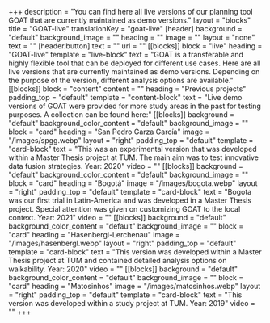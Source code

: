 +++
description = "You can find here all live versions of our planning tool GOAT that are currently maintained as demo versions."
layout = "blocks"
title = "GOAT-live"
translationKey = "goat-live"
[header]
background = "default"
background_image = ""
heading = ""
image = ""
layout = "none"
text = ""
[header.button]
text = ""
url = ""
[[blocks]]
block = "live"
heading = "GOAT-live"
template = "live-block"
text = "GOAT is a transferable and highly flexible tool that can be deployed for different use cases. Here are all live versions that are currently maintained as demo versions. Depending on the purpose of the version, different analysis options are available."
[[blocks]]
block = "content"
content = ""
heading = "Previous projects"
padding_top = "default"
template = "content-block"
text = "Live demo versions of GOAT were provided for more study areas in the past for testing purposes. A collection can be found here:"
[[blocks]]
background = "default"
background_color_content = "default"
background_image = ""
block = "card"
heading = "San Pedro Garza García"
image = "/images/spgg.webp"
layout = "right"
padding_top = "default"
template = "card-block"
text = "This was an experimental version that was developed within a Master Thesis project at TUM. The main aim was to test innovative data fusion strategies.  Year: 2020"
video = ""
[[blocks]]
background = "default"
background_color_content = "default"
background_image = ""
block = "card"
heading = "Bogotá"
image = "/images/bogota.webp"
layout = "right"
padding_top = "default"
template = "card-block"
text = "Bogota was our first trial in Latin-America and was developed in a Master Thesis project. Special attention was given on customizing GOAT to the local context.  Year: 2021"
video = ""
[[blocks]]
background = "default"
background_color_content = "default"
background_image = ""
block = "card"
heading = "Hasenbergl-Lerchenau"
image = "/images/hasenbergl.webp"
layout = "right"
padding_top = "default"
template = "card-block"
text = "This version was developed within a Master Thesis project at TUM and contained detailed analysis options on walkability.  Year: 2020"
video = ""
[[blocks]]
background = "default"
background_color_content = "default"
background_image = ""
block = "card"
heading = "Matosinhos"
image = "/images/matosinhos.webp"
layout = "right"
padding_top = "default"
template = "card-block"
text = "This version was developed within a study project at TUM.  Year: 2019"
video = ""
+++
